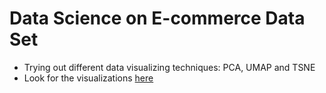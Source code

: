 # Data Science on E-commerce Data Set

- Trying out different data visualizing techniques: PCA, UMAP and TSNE
- Look for the visualizations [here](https://github.com/miikahyttinen/ecommerce-data-science-demo/blob/main/ecommerce_demo.ipynb)
